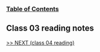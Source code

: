 
### [Table of Contents](https://wondwosentsige.github.io/code-301-reading-notes/Home)

## Class 03 reading notes



























[>> NEXT (class 04 reading)](https://wondwosentsige.github.io/code-301-reading-notes/class-04)


